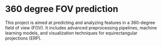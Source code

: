 # 360 degree FOV prediction
 
 This project is aimed at predicting and analyzing features in a 360-degree field of view (FOV). 
 It includes advanced preprocessing pipelines, machine learning models, and visualization techniques for equirectangular projections (ERP).
